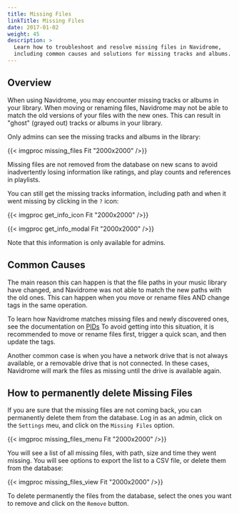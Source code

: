 ```yaml
---
title: Missing Files
linkTitle: Missing Files
date: 2017-01-02
weight: 45
description: >
  Learn how to troubleshoot and resolve missing files in Navidrome, 
  including common causes and solutions for missing tracks and albums.
---
```


## Overview

When using Navidrome, you may encounter missing tracks or albums in your library. When moving or renaming files, 
Navidrome may not be able to match the old versions of your files with the new ones. This can result in "ghost"
(grayed out) tracks or albums in your library. 

Only admins can see the missing tracks and albums in the library:

{{< imgproc missing_files Fit "2000x2000" />}}

Missing files are not removed from the database on new scans to avoid inadvertently losing information like ratings, 
and play counts and references in playlists.

You can still get the missing tracks information, including path and when it went missing by clicking in the `?` icon:

{{< imgproc get_info_icon Fit "2000x2000" />}}

{{< imgproc get_info_modal Fit "2000x2000" />}}

Note that this information is only available for admins.

## Common Causes

The main reason this can happen is that the file paths in your music library have changed, and Navidrome was not able
to match the new paths with the old ones. This can happen when you move or rename files AND change tags in the same
operation.

To learn how Navidrome matches missing files and newly discovered ones, see the documentation on
[PIDs](/docs/usage/pids/#handling-file-moves-and-retagging)
To avoid getting into this situation, it is recommended to move or rename files first, trigger a quick scan,
and then update the tags.

Another common case is when you have a network drive that is not always available, or a removable drive that is not
connected. In these cases, Navidrome will mark the files as missing until the drive is available again.

## How to permanently delete Missing Files

If you are sure that the missing files are not coming back, you can permanently delete them from the database.
Log in as an admin, click on the `Settings` meu, and click on the `Missing Files` option. 

{{< imgproc missing_files_menu Fit "2000x2000" />}}

You will see a list of all missing files, with path, size and time they went missing. You will see options to export 
the list to a CSV file, or delete them from the database:

{{< imgproc missing_files_view Fit "2000x2000" />}}

To delete permanently the files from the database, select the ones you want to remove and click on the `Remove` button.

